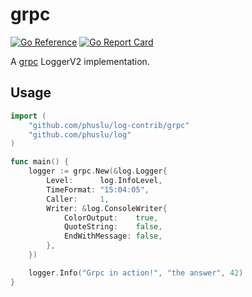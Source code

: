 # grpc

[![Go Reference](https://pkg.go.dev/badge/github.com/phuslu/log-contrib/grpc.svg)](https://pkg.go.dev/github.com/phuslu/log-contrib/grpc)
[![Go Report Card](https://goreportcard.com/badge/github.com/phuslu/log-contrib/grpc)](https://goreportcard.com/report/github.com/phuslu/log-contrib/grpc)

A [grpc](google.golang.org/grpc/grpclog.LoggerV2) LoggerV2 implementation.

## Usage

```go
import (
    "github.com/phuslu/log-contrib/grpc"
    "github.com/phuslu/log"
)

func main() {
    logger := grpc.New(&log.Logger{
        Level:      log.InfoLevel,
        TimeFormat: "15:04:05",
        Caller:     1,
        Writer: &log.ConsoleWriter{
            ColorOutput:    true,
            QuoteString:    false,
            EndWithMessage: false,
        },
    })

    logger.Info("Grpc in action!", "the answer", 42)
}
```
